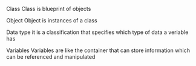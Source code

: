Class
Class is blueprint of objects

Object
Object is instances of a class

Data type
it is a classification that specifies which type of data a veriable has

Variables 
Variables are like the container that can store information which can be referenced and manipulated
